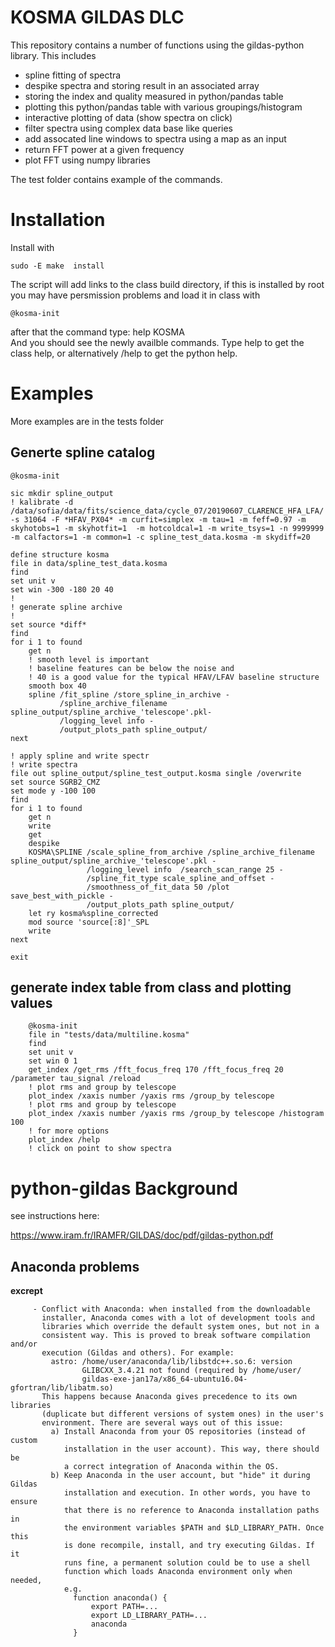 # KOSMA GILDAS DLC

This repository contains a number of functions using the gildas-python library.
This includes
   * spline fitting of spectra
   * despike spectra and storing result in an associated array
   * storing the index and quality measured in python/pandas table
   * plotting this python/pandas table with various groupings/histogram
   * interactive plotting of data (show spectra on click)
   * filter spectra using complex data base like queries
   * add assocated line windows to spectra using a map as an input
   * return FFT power at a given frequency
   * plot FFT using numpy libraries

The test folder contains example of the commands.

# Installation

Install with

    sudo -E make  install

The script will add links to the class build directory, if this is installed by root you may have persmission problems
and load it in class with

    @kosma-init
 
after that the command type:
    help  KOSMA\
And you should see the newly availble commands. Type help <COMMAND> to get the class help, or alternatively <COMMAND> /help to get the python help.





# Examples
More examples are in the tests folder
## Generte spline catalog

~~~
@kosma-init

sic mkdir spline_output
! kalibrate -d /data/sofia/data/fits/science_data/cycle_07/20190607_CLARENCE_HFA_LFA/ -s 31064 -F *HFAV_PX04* -m curfit=simplex -m tau=1 -m feff=0.97 -m skyhotobs=1 -m skyhotfit=1  -m hotcoldcal=1 -m write_tsys=1 -n 9999999 -m calfactors=1 -m common=1 -c spline_test_data.kosma -m skydiff=20

define structure kosma
file in data/spline_test_data.kosma
find
set unit v
set win -300 -180 20 40
! 
! generate spline archive
!
set source *diff*
find
for i 1 to found
    get n
    ! smooth level is important
    ! baseline features can be below the noise and 
    ! 40 is a good value for the typical HFAV/LFAV baseline structure
    smooth box 40
    spline /fit_spline /store_spline_in_archive -
           /spline_archive_filename spline_output/spline_archive_'telescope'.pkl-
           /logging_level info -
           /output_plots_path spline_output/
next

! apply spline and write spectr
! write spectra
file out spline_output/spline_test_output.kosma single /overwrite
set source SGRB2_CMZ
set mode y -100 100
find
for i 1 to found
    get n
    write
    get
    despike
    KOSMA\SPLINE /scale_spline_from_archive /spline_archive_filename spline_output/spline_archive_'telescope'.pkl -
                 /logging_level info  /search_scan_range 25 -
                 /spline_fit_type scale_spline_and_offset -
                 /smoothness_of_fit_data 50 /plot save_best_with_pickle -
                 /output_plots_path spline_output/
    let ry kosma%spline_corrected
    mod source 'source[:8]'_SPL
    write
next

exit
~~~

## generate index table from class and plotting values

~~~
    @kosma-init
    file in "tests/data/multiline.kosma"
    find
    set unit v
    set win 0 1
    get_index /get_rms /fft_focus_freq 170 /fft_focus_freq 20 /parameter tau_signal /reload
    ! plot rms and group by telescope
    plot_index /xaxis number /yaxis rms /group_by telescope
    ! plot rms and group by telescope
    plot_index /xaxis number /yaxis rms /group_by telescope /histogram 100
    ! for more options
    plot_index /help
    ! click on point to show spectra
~~~


# python-gildas Background 
see instructions here:

<https://www.iram.fr/IRAMFR/GILDAS/doc/pdf/gildas-python.pdf>

## Anaconda problems

**excrept**

         - Conflict with Anaconda: when installed from the downloadable
           installer, Anaconda comes with a lot of development tools and
           libraries which override the default system ones, but not in a
           consistent way. This is proved to break software compilation and/or
           execution (Gildas and others). For example:
             astro: /home/user/anaconda/lib/libstdc++.so.6: version
                    GLIBCXX_3.4.21 not found (required by /home/user/
                    gildas-exe-jan17a/x86_64-ubuntu16.04-gfortran/lib/libatm.so)
           This happens because Anaconda gives precedence to its own libraries
           (duplicate but different versions of system ones) in the user's
           environment. There are several ways out of this issue:
             a) Install Anaconda from your OS repositories (instead of custom
                installation in the user account). This way, there should be
                a correct integration of Anaconda within the OS.
             b) Keep Anaconda in the user account, but "hide" it during Gildas
                installation and execution. In other words, you have to ensure
                that there is no reference to Anaconda installation paths in
                the environment variables $PATH and $LD_LIBRARY_PATH. Once this
                is done recompile, install, and try executing Gildas. If it
                runs fine, a permanent solution could be to use a shell
                function which loads Anaconda environment only when needed,
                e.g.
                  function anaconda() {
                      export PATH=...
                      export LD_LIBRARY_PATH=...
                      anaconda
                  }


